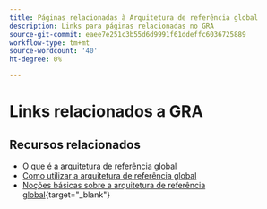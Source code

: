 ```yaml
---
title: Páginas relacionadas à Arquitetura de referência global
description: Links para páginas relacionadas no GRA
source-git-commit: eaee7e251c3b55d6d9991f61ddeffc6036725889
workflow-type: tm+mt
source-wordcount: '40'
ht-degree: 0%

---
```


# Links relacionados a GRA

## Recursos relacionados

* [O que é a arquitetura de referência global](../global-reference-architecture/what-is-global-reference-architecture.md)
* [Como utilizar a arquitetura de referência global](../api-mesh/installing-aio-mesh-plugin.md)
* [Noções básicas sobre a arquitetura de referência global](https://experienceleague.adobe.com/docs/commerce-operations/implementation-playbook/architecture/global-reference-architecture/overview.html){target="_blank"}
